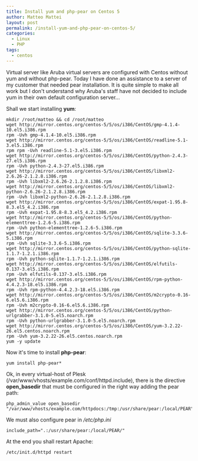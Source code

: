 ```yaml
---
title: Install yum and php-pear on Centos 5
author: Matteo Mattei
layout: post
permalink: /install-yum-and-php-pear-on-centos-5/
categories:
  - Linux
  - PHP
tags:
  - centos
---
```

Virtual server like Aruba virtual servers are configured with Centos without yum and without php-pear. Today I have done an assistance to a server of my customer that needed pear installation. It is quite simple to make all work but I don't understand why Aruba's staff have not decided to include yum in their own default configuration server...

Shall we start installing **yum**:

```
mkdir /root/matteo && cd /root/matteo
wget http://mirror.centos.org/centos-5/5/os/i386/CentOS/gmp-4.1.4-10.el5.i386.rpm
rpm -Uvh gmp-4.1.4-10.el5.i386.rpm
wget http://mirror.centos.org/centos-5/5/os/i386/CentOS/readline-5.1-3.el5.i386.rpm
rpm rpm -Uvh readline-5.1-3.el5.i386.rpm
wget http://mirror.centos.org/centos-5/5/os/i386/CentOS/python-2.4.3-27.el5.i386.rpm
rpm -Uvh python-2.4.3-27.el5.i386.rpm
wget http://mirror.centos.org/centos-5/5/os/i386/CentOS/libxml2-2.6.26-2.1.2.8.i386.rpm
rpm -Uvh libxml2-2.6.26-2.1.2.8.i386.rpm
wget http://mirror.centos.org/centos-5/5/os/i386/CentOS/libxml2-python-2.6.26-2.1.2.8.i386.rpm
rpm -Uvh libxml2-python-2.6.26-2.1.2.8.i386.rpm
wget http://mirror.centos.org/centos-5/5/os/i386/CentOS/expat-1.95.8-8.3.el5_4.2.i386.rpm
rpm -Uvh expat-1.95.8-8.3.el5_4.2.i386.rpm
wget http://mirror.centos.org/centos-5/5/os/i386/CentOS/python-elementtree-1.2.6-5.i386.rpm
rpm -Uvh python-elementtree-1.2.6-5.i386.rpm
wget http://mirror.centos.org/centos-5/5/os/i386/CentOS/sqlite-3.3.6-5.i386.rpm
rpm -Uvh sqlite-3.3.6-5.i386.rpm
wget http://mirror.centos.org/centos-5/5/os/i386/CentOS/python-sqlite-1.1.7-1.2.1.i386.rpm
rpm -Uvh python-sqlite-1.1.7-1.2.1.i386.rpm
wget http://mirror.centos.org/centos-5/5/os/i386/CentOS/elfutils-0.137-3.el5.i386.rpm
rpm -Uvh elfutils-0.137-3.el5.i386.rpm
wget http://mirror.centos.org/centos-5/5/os/i386/CentOS/rpm-python-4.4.2.3-18.el5.i386.rpm
rpm -Uvh rpm-python-4.4.2.3-18.el5.i386.rpm
wget http://mirror.centos.org/centos-5/5/os/i386/CentOS/m2crypto-0.16-6.el5.6.i386.rpm
rpm -Uvh m2crypto-0.16-6.el5.6.i386.rpm
wget http://mirror.centos.org/centos-5/5/os/i386/CentOS/python-urlgrabber-3.1.0-5.el5.noarch.rpm
rpm -Uvh python-urlgrabber-3.1.0-5.el5.noarch.rpm
wget http://mirror.centos.org/centos-5/5/os/i386/CentOS/yum-3.2.22-26.el5.centos.noarch.rpm
rpm -Uvh yum-3.2.22-26.el5.centos.noarch.rpm
yum -y update
```

Now it's time to install **php-pear**:

```
yum install php-pear*
```

Ok, in every virtual-host of Plesk (/var/www/vhosts/example.com/conf/httpd.include), there is the directive **open_basedir** that must be configured in the right way adding the pear path:

```
php_admin_value open_basedir "/var/www/vhosts/example.com/httpdocs:/tmp:/usr/share/pear:/local/PEAR"
```

We must also configure pear in */etc/php.ini*

```
include_path=".:/usr/share/pear:/local/PEAR/"
```

At the end you shall restart Apache:

```
/etc/init.d/httpd restart
```
